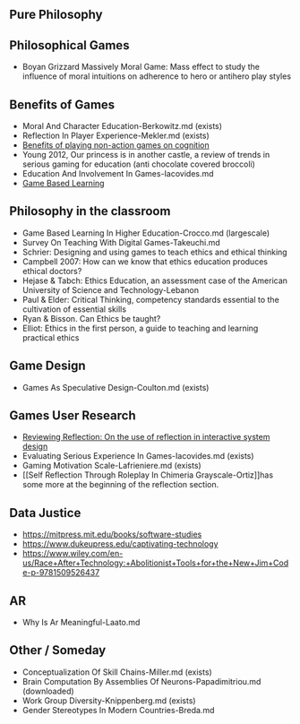 Pure Philosophy
---------------

Philosophical Games
-------------------

 - Boyan Grizzard Massively Moral Game: Mass effect to study the influence of moral intuitions on adherence to hero or antihero play styles

Benefits of Games
-----------------

 - Moral And Character Education-Berkowitz.md (exists)
 - Reflection In Player Experience-Mekler.md (exists)
 - [Benefits of playing non-action games on cognition](https://journals.plos.org/plosone/article?id=10.1371/journal.pone.0058546)
 - Young 2012, Our princess is in another castle, a review of trends in serious gaming for education (anti chocolate covered broccoli)
 - Education And Involvement In Games-Iacovides.md
 - [Game Based Learning](https://www-jime.open.ac.uk/articles/10.5334/2004-8-oblinger/)

Philosophy in the classroom
---------------------------

 - Game Based Learning In Higher Education-Crocco.md (largescale)
 - Survey On Teaching With Digital Games-Takeuchi.md
 - Schrier: Designing and using games to teach ethics and ethical thinking
 - Campbell 2007: How can we know that ethics education produces ethical doctors?
 - Hejase & Tabch: Ethics Education, an assessment case of the American University of Science and Technology-Lebanon
 - Paul & Elder: Critical Thinking, competency standards essential to the cultivation of essential skills
 - Ryan & Bisson. Can Ethics be taught?
 - Elliot: Ethics in the first person, a guide to teaching and learning practical ethics

Game Design
-----------

 - Games As Speculative Design-Coulton.md (exists)

Games User Research
-------------------

 - [Reviewing Reflection: On the use of reflection in interactive system design](https://dl.acm.org/doi/10.1145/2598510.2598598)
 - Evaluating Serious Experience In Games-Iacovides.md (exists)
 - Gaming Motivation Scale-Lafrieniere.md (exists)
 - [[Self Reflection Through Roleplay In Chimeria Grayscale-Ortiz]]has some more at the beginning of the reflection section.

Data Justice
------------

 - https://mitpress.mit.edu/books/software-studies
 - https://www.dukeupress.edu/captivating-technology
 - https://www.wiley.com/en-us/Race+After+Technology:+Abolitionist+Tools+for+the+New+Jim+Code-p-9781509526437

AR
----

 - Why Is Ar Meaningful-Laato.md

Other / Someday
---------------

 - Conceptualization Of Skill Chains-Miller.md (exists)
 - Brain Computation By Assemblies Of Neurons-Papadimitriou.md (downloaded)
 - Work Group Diversity-Knippenberg.md (exists)
 - Gender Stereotypes In Modern Countries-Breda.md

